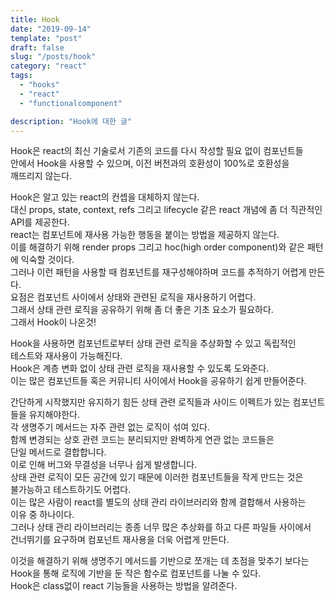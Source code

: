 ```yaml
---
title: Hook
date: "2019-09-14"
template: "post"
draft: false
slug: "/posts/hook"
category: "react"
tags:
  - "hooks"
  - "react"
  - "functionalcomponent"

description: "Hook에 대한 글"
---
```


Hook은 react의 최신 기술로서 기존의 코드를 다시 작성할 필요 없이 컴포넌트들  
안에서 Hook을 사용할 수 있으며, 이전 버전과의 호환성이 100%로 호환성을  
깨뜨리지 않는다.

Hook은 알고 있는 react의 컨셉을 대체하지 않는다.  
대신 props, state, context, refs 그리고 lifecycle 같은 react 개념에 좀 더 직관적인 API를 제공한다.  
react는 컴포넌트에 재사용 가능한 행동을 붙이는 방법을 제공하지 않는다.  
이를 해결하기 위해 render props 그리고 hoc(high order component)와 같은 패턴에 익숙할 것이다.  
그러나 이런 패턴을 사용할 때 컴포넌트를 재구성해야하며 코드를 추적하기 어렵게 만든다.  
요점은 컴포넌트 사이에서 상태와 관련된 로직을 재사용하기 어렵다.  
그래서 상태 관련 로직을 공유하기 위해 좀 더 좋은 기초 요소가 필요하다.  
그래서 Hook이 나온것!

Hook을 사용하면 컴포넌트로부터 상태 관련 로직을 추상화할 수 있고 독립적인  
테스트와 재사용이 가능해진다.  
Hook은 계층 변화 없이 상태 관련 로직을 재사용할 수 있도록 도와준다.  
이는 많은 컴포넌트들 혹은 커뮤니티 사이에서 Hook을 공유하기 쉽게 만들어준다.

간단하게 시작했지만 유지하기 힘든 상태 관련 로직들과 사이드 이펙트가 있는 컴포넌트들을 유지해야한다.  
각 생명주기 메서드는 자주 관련 없는 로직이 섞여 있다.  
함께 변경되는 상호 관련 코드는 분리되지만 완벽하게 연관 없는 코드들은  
단일 메서드로 결합합니다.  
이로 인해 버그와 무결성을 너무나 쉽게 발생합니다.  
상태 관련 로직이 모든 공간에 있기 때문에 이러한 컴포넌트들을 작게 만드는 것은  
불가능하고 테스트하기도 어렵다.  
이는 많은 사람이 react를 별도의 상태 관리 라이브러리와 함께 결합해서 사용하는  
이유 중 하나이다.  
그러나 상태 관리 라이브러리는 종종 너무 많은 추상화를 하고 다른 파일들 사이에서  
건너뛰기를 요구하며 컴포넌트 재사용을 더욱 어렵게 만든다.

이것을 해결하기 위해 생명주기 메서드를 기반으로 쪼개는 데 초점을 맞추기 보다는 Hook을 통해 로직에 기반을 둔 작은 함수로 컴포넌트를 나눌 수 있다.  
Hook은 class없이 react 기능들을 사용하는 방법을 알려준다.

